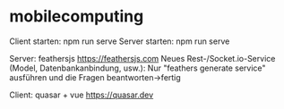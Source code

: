 # mobilecomputing

Client starten: npm run serve
Server starten: npm run serve

Server: feathersjs https://feathersjs.com
Neues Rest-/Socket.io-Service (Model, Datenbankanbindung, usw.): Nur "feathers generate service" ausführen und die Fragen beantworten->fertig

Client: quasar + vue
https://quasar.dev
